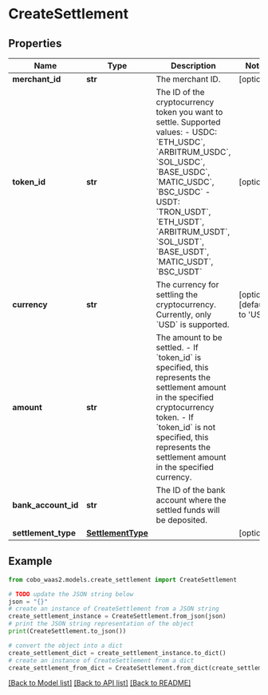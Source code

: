 # CreateSettlement


## Properties

Name | Type | Description | Notes
------------ | ------------- | ------------- | -------------
**merchant_id** | **str** | The merchant ID. | [optional] 
**token_id** | **str** | The ID of the cryptocurrency token you want to settle. Supported values:  - USDC: &#x60;ETH_USDC&#x60;, &#x60;ARBITRUM_USDC&#x60;, &#x60;SOL_USDC&#x60;, &#x60;BASE_USDC&#x60;, &#x60;MATIC_USDC&#x60;, &#x60;BSC_USDC&#x60; - USDT: &#x60;TRON_USDT&#x60;, &#x60;ETH_USDT&#x60;, &#x60;ARBITRUM_USDT&#x60;, &#x60;SOL_USDT&#x60;, &#x60;BASE_USDT&#x60;, &#x60;MATIC_USDT&#x60;, &#x60;BSC_USDT&#x60;  | [optional] 
**currency** | **str** | The currency for settling the cryptocurrency. Currently, only &#x60;USD&#x60; is supported. | [optional] [default to 'USD']
**amount** | **str** | The amount to be settled. - If &#x60;token_id&#x60; is specified, this represents the settlement amount in the specified cryptocurrency token. - If &#x60;token_id&#x60; is not specified, this represents the settlement amount in the specified currency. | 
**bank_account_id** | **str** | The ID of the bank account where the settled funds will be deposited. | 
**settlement_type** | [**SettlementType**](SettlementType.md) |  | [optional] 

## Example

```python
from cobo_waas2.models.create_settlement import CreateSettlement

# TODO update the JSON string below
json = "{}"
# create an instance of CreateSettlement from a JSON string
create_settlement_instance = CreateSettlement.from_json(json)
# print the JSON string representation of the object
print(CreateSettlement.to_json())

# convert the object into a dict
create_settlement_dict = create_settlement_instance.to_dict()
# create an instance of CreateSettlement from a dict
create_settlement_from_dict = CreateSettlement.from_dict(create_settlement_dict)
```
[[Back to Model list]](../README.md#documentation-for-models) [[Back to API list]](../README.md#documentation-for-api-endpoints) [[Back to README]](../README.md)


